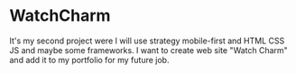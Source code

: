 # WatchCharm 
It's my second project were I will use strategy mobile-first and HTML CSS JS and maybe some frameworks. I want to create web site "Watch Charm" and add it to my portfolio for my future job. 
